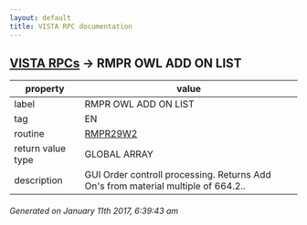 ```yaml
---
layout: default
title: VISTA RPC documentation
---
```




## [VISTA RPCs](TableOfContent.md) &#8594; RMPR OWL ADD ON LIST 

 property | value 
--- | --- 
 label | RMPR OWL ADD ON LIST
 tag | EN
 routine | [RMPR29W2](http://code.osehra.org/dox/Routine_RMPR29W2_source.html)
 return value type | GLOBAL ARRAY
 description | GUI Order controll processing.  Returns Add On's from material multiple of 664.2..




 ###### Generated on January 11th 2017, 6:39:43 am